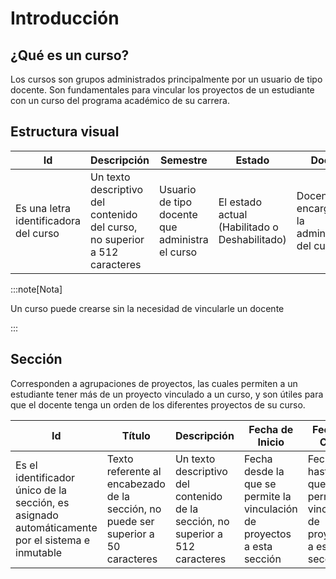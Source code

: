 # Introducción

## ¿Qué es un curso?

Los cursos son grupos administrados principalmente por un usuario de tipo docente. Son fundamentales para vincular los proyectos de un estudiante con un curso del programa académico de su carrera.

## Estructura visual

| Id                                     | Descripción                                                | Semestre                                           | Estado                    | Docente | Estudiantes                                  | Secciones                          |
|---------------------------------------|------------------------------------------------------------|---------------------------------------------------|---------------------------|---------|----------------------------------------------|-------------------------------------|
| Es una letra identificadora del curso | Un texto descriptivo del contenido del curso, no superior a 512 caracteres | Usuario de tipo docente que administra el curso   | El estado actual (Habilitado o Deshabilitado) | Docente encargado de la administración del curso | Grupo de usuarios de tipo Estudiantes| Una agrupación de tipo [Sección](#sección)|

:::note[Nota]

Un curso puede crearse sin la necesidad de vincularle un docente

:::

## Sección

Corresponden a agrupaciones de proyectos, las cuales permiten a un estudiante tener más de un proyecto vinculado a un curso, y son útiles para que el docente tenga un orden de los diferentes proyectos de su curso.

| Id | Título | Descripción | Fecha de Inicio | Fecha de Cierra | Proyectos |
|----------|----------|----------|----------|----------|----------|
| Es el identificador único de la sección, es asignado automáticamente por el sistema e inmutable | Texto referente al encabezado de la sección, no puede ser superior a 50 caracteres | Un texto descriptivo del contenido de la sección, no superior a 512 caracteres  | Fecha desde la que se permite la vinculación de proyectos a esta sección | Fecha hasta la que se permite la vinculación de proyectos a esta sección | Un grupo de `Proyectos` |
